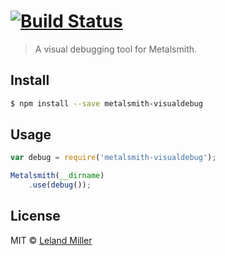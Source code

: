 #  [![Build Status](https://secure.travis-ci.org/lelandmiller/metalsmith-visualdebug.png?branch=master)](http://travis-ci.org/lelandmiller/metalsmith-visualdebug)

> A visual debugging tool for Metalsmith.


## Install

```sh
$ npm install --save metalsmith-visualdebug
```


## Usage

```js
var debug = require('metalsmith-visualdebug');

Metalsmith(__dirname)
    .use(debug());
```


## License

MIT © [Leland Miller](www.lelandmiller.com)
